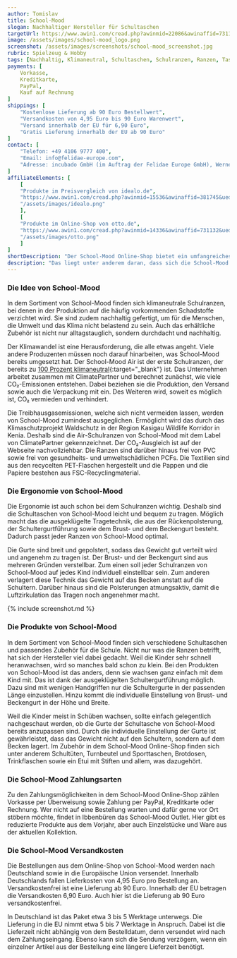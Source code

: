 ```yaml
---
author: Tomislav
title: School-Mood
slogan: Nachhaltiger Hersteller für Schultaschen
targetUrl: https://www.awin1.com/cread.php?awinmid=22086&awinaffid=731132
image: /assets/images/school-mood_logo.png
screenshot: /assets/images/screenshots/school-mood_screenshot.jpg
rubric: Spielzeug & Hobby
tags: [Nachhaltig, Klimaneutral, Schultaschen, Schulranzen, Ranzen, Taschen]
payments: [
    Vorkasse,
    Kreditkarte,
    PayPal,
    Kauf auf Rechnung
]
shippings: [
    "Kostenlose Lieferung ab 90 Euro Bestellwert",
    "Versandkosten von 4,95 Euro bis 90 Euro Warenwert",
    "Versand innerhalb der EU für 6,90 Euro",
    "Gratis Lieferung innerhalb der EU ab 90 Euro"
]
contact: [
    "Telefon: +49 4106 9777 400",
    "Email: info@felidae-europe.com",
    "Adresse: incubado GmbH (im Auftrag der Felidae Europe GmbH), Werner-von-Siemens-Str. 3-7, 25479 Ellerau"
]
affiliateElements: [
    [
    "Produkte im Preisvergleich von idealo.de", 
    "https://www.awin1.com/cread.php?awinmid=15536&awinaffid=381745&ued=https%3A%2F%2Fwww.idealo.de%2Fpreisvergleich%2FMainSearchProductCategory.html%3Fq%3Dschool%2Bmood", 
    "/assets/images/idealo.png"
    ],
    [
    "Produkte im Online-Shop von otto.de", 
    "https://www.awin1.com/cread.php?awinmid=14336&awinaffid=731132&ued=https%3A%2F%2Fwww.otto.de%2Fsuche%2Fschool%2520mood%2F", 
    "/assets/images/otto.png"
    ]
]
shortDescription: "Der School-Mood Online-Shop bietet ein umfangreiches Sortiment mit unterschiedlichen Schultaschen. Dadurch findet jedes Kind für sich ein schönes und vor allem ein passendes Modell."
description: "Das liegt unter anderem daran, dass sich die School-Mood Ranzen dank der unterschiedlichen Gurte individuell auf das Kind einstellen und bei Bedarf anpassen lassen. Außerdem sind die Schulranzen ergonomisch gefertigt, damit das Gewicht der Schulsachen nicht auf den Schultern lastet, sondern auf das Becken verlagert wird."
---
```


### Die Idee von School-Mood

In dem Sortiment von School-Mood finden sich klimaneutrale Schulranzen, bei denen in der Produktion auf die häufig vorkommenden Schadstoffe verzichtet wird. Sie sind zudem nachhaltig gefertigt, um für die Menschen, die Umwelt und das Klima nicht belastend zu sein. Auch das erhältliche Zubehör ist nicht nur alltagstauglich, sondern durchdacht und nachhaltig.

Der Klimawandel ist eine Herausforderung, die alle etwas angeht. Viele andere Produzenten müssen noch darauf hinarbeiten, was School-Mood bereits umgesetzt hat. Der School-Mood Air ist der erste Schulranzen, der bereits zu [100 Prozent klimaneutral](https://www.school-mood.com/warum-school-mood/klimaneutralitaet){:target="_blank"} ist. Das Unternehmen arbeitet zusammen mit ClimatePartner und berechnet zunächst, wie viele CO₂-Emissionen entstehen. Dabei beziehen sie die Produktion, den Versand sowie auch die Verpackung mit ein. Des Weiteren wird, soweit es möglich ist, CO₂ vermieden und verhindert.

Die Treibhausgasemissionen, welche sich nicht vermeiden lassen, werden von School-Mood zumindest ausgeglichen. Ermöglicht wird das durch das Klimaschutzprojekt Waldschutz in der Region Kasigau Wildlife Korridor in Kenia. Deshalb sind die Air-Schulranzen von School-Mood mit dem Label von ClimatePartner gekennzeichnet. Der CO₂-Ausgleich ist auf der Webseite nachvollziehbar. Die Ranzen sind darüber hinaus frei von PVC sowie frei von gesundheits- und umweltschädlichen PCFs. Die Textilien sind aus den recycelten PET-Flaschen hergestellt und die Pappen und die Papiere bestehen aus FSC-Recyclingmaterial.

### Die Ergonomie von School-Mood

Die Ergonomie ist auch schon bei dem Schulranzen wichtig. Deshalb sind die Schultaschen von School-Mood leicht und bequem zu tragen. Möglich macht das die ausgeklügelte Tragetechnik, die aus der Rückenpolsterung, der Schultergurtführung sowie dem Brust- und dem Beckengurt besteht. Dadurch passt jeder Ranzen von School-Mood optimal.

Die Gurte sind breit und gepolstert, sodass das Gewicht gut verteilt wird und angenehm zu tragen ist. Der Brust- und der Beckengurt sind aus mehreren Gründen verstellbar. Zum einen soll jeder Schulranzen von School-Mood auf jedes Kind individuell einstellbar sein. Zum anderen verlagert diese Technik das Gewicht auf das Becken anstatt auf die Schultern. Darüber hinaus sind die Polsterungen atmungsaktiv, damit die Luftzirkulation das Tragen noch angenehmer macht.

{% include screenshot.md %}

### Die Produkte von School-Mood

In dem Sortiment von School-Mood finden sich verschiedene Schultaschen und passendes Zubehör für die Schule. Nicht nur was die Ranzen betrifft, hat sich der Hersteller viel dabei gedacht. Weil die Kinder sehr schnell heranwachsen, wird so manches bald schon zu klein. Bei den Produkten von School-Mood ist das anders, denn sie wachsen ganz einfach mit dem Kind mit. Das ist dank der ausgeklügelten Schultergurtführung möglich. Dazu sind mit wenigen Handgriffen nur die Schultergurte in der passenden Länge einzustellen. Hinzu kommt die individuelle Einstellung von Brust- und Beckengurt in der Höhe und Breite.

Weil die Kinder meist in Schüben wachsen, sollte einfach gelegentlich nachgeschaut werden, ob die Gurte der Schultasche von School-Mood bereits anzupassen sind. Durch die individuelle Einstellung der Gurte ist gewährleistet, dass das Gewicht nicht auf den Schultern, sondern auf dem Becken lagert. Im Zubehör in dem School-Mood Online-Shop finden sich unter anderem Schultüten, Turnbeutel und Sporttaschen, Brotdosen, Trinkflaschen sowie ein Etui mit Stiften und allem, was dazugehört.

### Die School-Mood Zahlungsarten

Zu den Zahlungsmöglichkeiten in dem School-Mood Online-Shop zählen Vorkasse per Überweisung sowie Zahlung per PayPal, Kreditkarte oder Rechnung. Wer nicht auf eine Bestellung warten und dafür gerne vor Ort stöbern möchte, findet in Ibbenbüren das School-Mood Outlet. Hier gibt es reduzierte Produkte aus dem Vorjahr, aber auch Einzelstücke und Ware aus der aktuellen Kollektion.

### Die School-Mood Versandkosten

Die Bestellungen aus dem Online-Shop von School-Mood werden nach Deutschland sowie in die Europäische Union versendet. Innerhalb Deutschlands fallen Lieferkosten von 4,95 Euro pro Bestellung an. Versandkostenfrei ist eine Lieferung ab 90 Euro. Innerhalb der EU betragen die Versandkosten 6,90 Euro. Auch hier ist die Lieferung ab 90 Euro versandkostenfrei.

In Deutschland ist das Paket etwa 3 bis 5 Werktage unterwegs. Die Lieferung in die EU nimmt etwa 5 bis 7 Werktage in Anspruch. Dabei ist die Lieferzeit nicht abhängig von dem Bestelldatum, denn versendet wird nach dem Zahlungseingang. Ebenso kann sich die Sendung verzögern, wenn ein einzelner Artikel aus der Bestellung eine längere Lieferzeit benötigt.